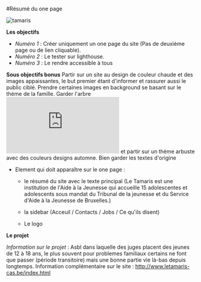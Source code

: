 #Résumé du one page

![tamaris](http://img.deco.fr/029E017005924076-c1-photo-oYToxOntzOjE6InciO2k6NjcwO30%3D-tamaris.jpg)

**Les objectifs**

+ *Numéro 1* :  Créer uniquement un one page du site (Pas de deuxième page ou de lien cliquable).
+ *Numéro 2* : Le tester sur lighthouse.
+ *Numéro 3* : Le rendre accessible à tous

**Sous objectifs bonus**
Partir sur un site au design de couleur chaude et des images appaissantes, le but premier étant d'informer et rassurer aussi le public ciblé.
Prendre certaines images en background se basant sur le thème de la famille.
Garder l'arbre ![tamaris](http://www.gerbeaud.com/jardin/fiches/tamaris.php) et partir sur un thème arbuste avec des couleurs designs automne.
Bien garder les textes d'origine   

  + Element qui doit apparaître sur le one page :
    + le résumé du site avec le texte principal (Le Tamaris est une institution de l'Aide à la Jeunesse qui accueille 15 adolescentes et adolescents sous mandat du Tribunal de la jeunesse et du Service d'Aide à la Jeunesse de Bruxelles.)

    + la sidebar (Acceuil / Contacts / Jobs / Ce qu'ils disent)

    + Le logo

**Le projet**

*Information sur le projet* : Asbl dans laquelle des juges placent des jeunes de 12 à 18 ans, le plus souvent pour problemes familiaux certains ne font que passer (période transitoire) mais une bonne partie vie là-bas depuis longtemps.
Information complémentaire sur le site : http://www.letamaris-cas.be/index.html
